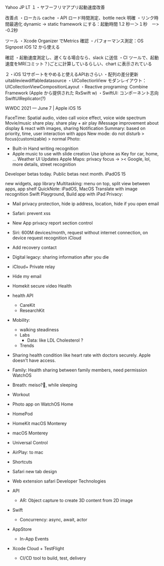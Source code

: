Yahoo JP LT
１・ヤフーフリマアプリ起動速度改善

改善点
・ローカル cache
・API ロード時間測定、bottle neck 明確
・リンク時間最適化 dynamic -> static framework にする：起動時間 1.2 秒ー＞１秒　ー> -0.2秒

ツール
・Xcode Organizer でMetrics 確認
・パフォーマンス測定：OS Signpost iOS 12 から使える

確認
・起動速度測定し、遅くなる場合なら、slack に送信
・CI ツールで、起動速度をMR(コミット？)ごとに計算しているらしい、chart に表示されている

２・iOS 12サポートをやめると使えるAPIおさらい
・配列の差分更新
uitableviewdiffabledatasource
・UICollectionView モダンレイアウト：UICollectionViewCompositionLayout
・Reactive programing: Combine Framework (Apple から提供された RxSwift w)
・SwiftUI: コンポーネント志向
SwiftUIReplicator(?)


WWDC 2021 — June 7 | Apple
iOS 15

FaceTime: Spatial audio, video call voice effect, voice wide spectrum
Movie/music share play. share play + air play 
iMessage improvement about display & react with images, sharing
Notification Summary: based on priority, time, user interaction with apps
New mode: do not disturb > focus(customizable) > normal 
Photo:
*  Built-in Hand writing recognition
* Apple music to use with slide creation
Use iphone as Key for car, home, ...
Weather UI Updates
Apple Maps: privacy focus -> >< Google, lol, more details, street recognition

Developer betas today. Public betas next month.
iPadOS 15

new widgets, app library
Multitasking: menu on top, split view between apps, app shelf
QuickNote: iPadOS, MacOS
Translate with image recognition
Swift Playground, Build app with iPad
Privacy:

* Mail privacy protection, hide ip address, location, hide if you open email
* Safari: prevent xss
* New App privacy report section control
* Siri: 600M devices/month, request without internet connection, on device request recognition
iCloud

* Add recovery contact
* Digital legacy: sharing information after you die
* iCloud+ Private relay
* Hide my email
* Homekit secure video
Health

* health API
    * CareKit
    * ResearchKit
* Mobility:
    * walking steadiness
    * Labs
        * Data: like LDL Cholesterol ?
    * Trends
* Sharing health condition like heart rate with doctors securely. Apple doesn't have access.
* Family: Health sharing between family members, need permission
WatchOS

* Breath: meiso?🙂, while sleeping
* Workout
* Photo app on WatchOS
Home

* HomePod
* HomeKit
macOS Monterey

* macOS Monterey
* Universal Control
* AirPlay: to mac
* Shortcuts
* Safari new tab design
* Web extension safari
Developer Technologies

* API
    * AR: Object capture to create 3D content from 2D image
* Swift
    * Concurrency: async, await, actor
* AppStore
    * In-App Events
* Xcode Cloud + TestFlight
    * CI/CD tool to build, test, delivery
